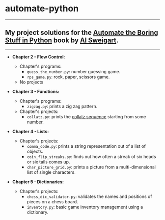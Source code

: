 # automate-python
---
## My project solutions for the [Automate the Boring Stuff in Python](https://automatetheboringstuff.com) book by [Al Sweigart](http://alsweigart.com).
---

- **Chapter 2 - Flow Control:**
    - Chapter's programs:
        - `guess_the_number.py`: number guessing game.
        - `rps_game.py`: rock, paper, scissors game.
    - No projects

- **Chapter 3 - Functions:**
    - Chapter's programs:
        - `zigzag.py`: prints a zig zag pattern.
    - Chapter's projects:
        - `collatz.py`: prints the [collatz sequence](https://en.wikipedia.org/wiki/Collatz_conjecture) starting from some number.

- **Chapter 4 - Lists:**
    - Chapter's projects:
        - `comma_code.py`: prints a string representation out of a list of objects.
        - `coin_flip_streaks.py`: finds out how often a streak of six heads or six tails comes up.
        - `char_picture_grid.py`: prints a picture from a multi-dimensional list of single characters.

- **Chapter 5 - Dictionaries:**
    - Chapter's projects:
        - `chess_dic_validator.py`: validates the names and positions of pieces on a chess board.
        - `inventory.py`: basic game inventory management using a dictionary.
